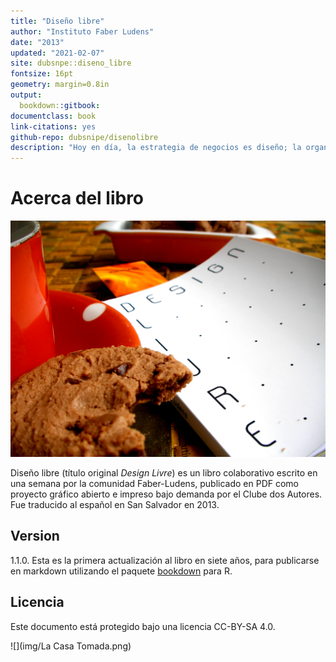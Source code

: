 ```yaml
---
title: "Diseño libre"
author: "Instituto Faber Ludens"
date: "2013"
updated: "2021-02-07"
site: dubsnpe::diseno_libre
fontsize: 16pt
geometry: margin=0.8in
output:
  bookdown::gitbook:
documentclass: book
link-citations: yes
github-repo: dubsnipe/disenolibre
description: "Hoy en día, la estrategia de negocios es diseño; la organización de información es diseño; la decoración de ambientes es diseño; cortar pelo es diseño… ¿será que todo se convertirá en diseño? El diseño libre no es un “tipo” más de diseño. El diseño libre es una actitud, una forma de concebir el diseño y buscar una visión abierta e inclusiva, que reconoce el diseño que todas las personas realizan. Al romper códigos, abriendo las cajas negras y uniendo la tecnología y el canibalismo, este libro es fundamental para comprender cómo el diseño está intimamente ligado con las discusiones sobre libertad, ética, política, cultura y pedagogía en la actualidad."
---
```


# Acerca del libro

![](img/SANY0016.jpg)

Diseño libre (título original *Design Livre*) es un libro colaborativo escrito en una semana por la comunidad Faber-Ludens, publicado en PDF como proyecto gráfico abierto e impreso bajo demanda por el Clube dos Autores. Fue traducido al español en San Salvador en 2013.

## Version

1.1.0. Esta es la primera actualización al libro en siete años, para publicarse en markdown utilizando el paquete [bookdown](https://www.bookdown.org/) para R.

## Licencia

Este documento está protegido bajo una licencia CC-BY-SA 4.0.

![](img/La Casa Tomada.png)
